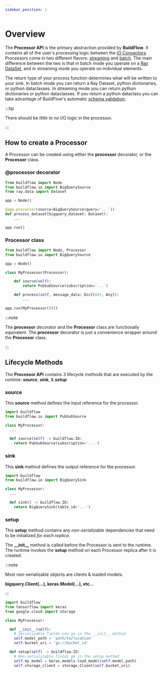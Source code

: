 ```yaml
---
sidebar_position: 1
---
```


# Overview

The **Processor API** is the primary abstraction provided by **BuildFlow**. It contains all of the user's processing logic between the [IO Connectors](io-providers/overview.md). Processors come in two different flavors: [streaming](processors/streaming.md) and [batch](processors/batch.md). The main difference between the two is that in batch mode you operate on a [Ray DataSet](https://docs.ray.io/en/latest/data/dataset.html), and in streaming mode you operate on individual elements.

The return type of your process function determines what will be written to your sink. In batch mode you can return a Ray Dataset, python dictionaries, or python dataclasses. In streaming mode you can return python dictionaries or python dataclasses. If you return a python dataclass you can take advantage of BuildFlow's automatic [schema validation](../schema-validation.md).

:::tip

There should be _little to no_ I/O logic in the processor.

:::

## How to create a Processor

A Processor can be created using either the **processor** decorator, or the **Processor** class.

### @processor decorator

```python
from buildflow import Node
from buildflow.io import BigQuerySource
from ray.data import Dataset

app = Node()

@app.processor(source=BigQuerySource(query='...'))
def process_dataset(bigquery_dataset: Dataset):
    ...

app.run()
```

### Processor class

```python
from buildflow import Node, Processor
from buildflow.io import BigQuerySource

app = Node()

class MyProcessor(Processor):

    def source(self):
        return PubSubSource(subscription='...')

    def process(self, message_data: Dict[str, Any]):
        ...

app.run(MyProcessor())()
```

:::note

The **processor** decorator and the **Processor** class are functionally equivalent. The **processor** decorator is just a convenience wrapper around the **Processor** class.

:::

## Lifecycle Methods

The **Processor API** contains 3 lifecycle methods that are executed by the runtime: **_source_**, **_sink_**, & **_setup_**

### source

This **source** method defines the input reference for the processor.

```python
import buildflow
from buildflow.io import PubSubSource

class MyProcessor:
  ...

  def source(self) -> buildflow.IO:
    return PubSubSource(subscription='...')

```

### sink

This **sink** method defines the output reference for the processor.

```python
import buildflow
from buildflow.io import BigQuerySink

class MyProcessor:
  ...

  def sink() -> buildflow.IO:
    return BigQuerySink(table_id='...')

```

### setup

This **setup** method contains any _non-serializable_ dependencies that need to be initialized _for each replica_.

The **\_\_init\_\_** method is called before the Processor is sent to the runtime. The runtime invokes the **setup** method on each Processor replica after it is created.

:::note

Most non-serializable objects are clients & loaded models.

**bigquery.Client(...), keras.Model(...), etc...**

:::

```python
import buildflow
from tensorflow import keras
from google.cloud import storage

class MyProcessor:

  def __init__(self):
    # Serializable fields can go in the __init__ method
    self.model_path = 'path/to/location'
    self.bucket_uri = 'gs://bucket_id'

  def setup(self) -> buildflow.IO:
    # Non-serializable fields go in the setup method
    self.my_model = keras.models.load_model(self.model_path)
    self.storage_client = storage.Client(self.bucket_uri)

```

